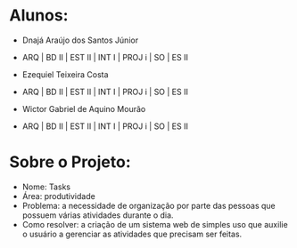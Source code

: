 # Alunos:
-	Dnajá Araújo dos Santos Júnior
-	ARQ | BD II | EST II | INT I | PROJ i | SO | ES II

-	Ezequiel Teixeira Costa
-	ARQ | BD II | EST II | INT I | PROJ i | SO | ES II

-	Wictor Gabriel de Aquino Mourão
-	ARQ | BD II | EST II | INT I | PROJ i | SO | ES II


# Sobre o Projeto:
-	Nome: Tasks
-	Área: produtividade
-	Problema: a necessidade de organização por parte das pessoas que possuem várias atividades durante o dia.
-	Como resolver: a criação de um sistema web de simples uso que auxilie o usuário a gerenciar as atividades que precisam ser feitas.
